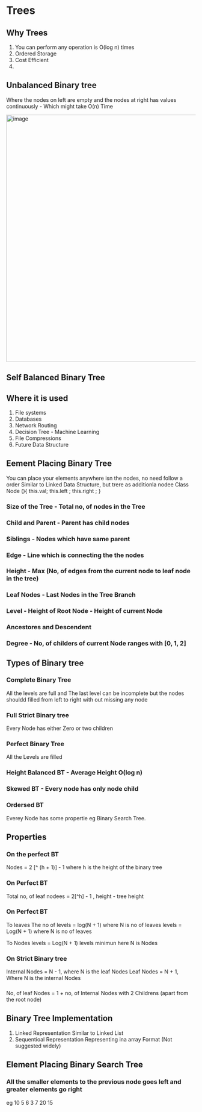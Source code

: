 # Trees

## Why Trees
1. You can perform any operation is O(log n) times
2. Ordered Storage
3. Cost Efficient
4. 

## Unbalanced Binary tree
Where the nodes on left are empty and the nodes at right has values continuously - Which might take O(n) Time

<img width="656" alt="image" src="https://github.com/giogokul13/DSA-Lectures/assets/63816836/75a5f37f-4704-474b-b3c7-1c4a51fb5b97">

## Self Balanced Binary Tree


## Where it is used
1. File systems
2. Databases
3. Network Routing
4. Decision Tree - Machine Learning
5. File Compressions
6. Future Data Structure


## Eement Placing Binary Tree
You can place your elements anywhere isn the nodes, no need follow a order
Similar to Linked Data Structure, but trere as additionla nodee
Class Node (){
  this.val<Number>;
  this.left <Node>;
  this.right <Node>;
}

### Size of the Tree - Total no, of nodes in the Tree
### Child and Parent - Parent has child nodes
### Siblings - Nodes which have same parent
### Edge - Line which is connecting the the nodes
### Height -  Max (No, of edges from the current node to leaf node in the tree)
### Leaf Nodes - Last Nodes in the Tree Branch
### Level -  Height of Root Node - Height of current Node
### Ancestores and Descendent
### Degree -  No, of childers of current Node ranges with [0, 1, 2]

## Types of Binary tree

### Complete Binary Tree
All the levels are full and The last level can be incomplete but the nodes shouldd filled from left to right with out missing any node

### Full Strict Binary tree
Every Node has either Zero or two children

### Perfect Binary Tree
All the Levels are filled

### Height Balanced BT -  Average Height O(log n)

### Skewed BT - Every node has only node child

### Ordersed BT
Everey Node has some propertie eg Binary Search Tree.


## Properties

### On the perfect BT
Nodes = 2 [^ (h + 1)] - 1 where h is the height of the binary tree

### On Perfect BT
Total no, of leaf nodees = 2[^h] - 1 , height  - tree height

### On Perfect BT

To leaves
The no of levels = log(N + 1) where N is no of leaves
levels = Log(N + 1) where N is no of leaves

To Nodes
levels = Log(N + 1) levels minimun here N is Nodes

### On Strict Binary tree
Internal Nodes  = N - 1, where N is the leaf Nodes
Leaf Nodes = N + 1, Where N is the internal Nodes

### 
No, of leaf Nodes = 1 + no, of Internal Nodes with 2 Childrens (apart from the root node)


## Binary Tree Implementation

1. Linked Representation
  Similar to Linked List
2. Sequentioal Representation
  Representing ina  array Format (Not suggested widely)

 


## Element Placing Binary Search Tree
### All the smaller elements to the previous node goes left and greater elements go right
eg        10
     5          6
   3     7            20
                  15
